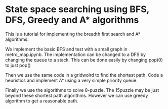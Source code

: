 
# State space searching using BFS, DFS, Greedy and A* algorithms

This is a tutorial for implementing the breadth first search and A* algorithms.

We implement the basic BFS and test with a small graph in metro_map.ipynb. The implementation can be changed to a DFS by changing the queue to a stack. This can be done easily by changing pop(0) to just pop()

Then we use the same code in a gridwolrd to find the shortest path. Code a heuristics and implement A* using a very simple priority queue.

Finally we use the algorithms to solve 8-puzzle. The 15puzzle may be just beyond these shortest path algorithms. However we can use greedy algorithm to get a reasonable path.
